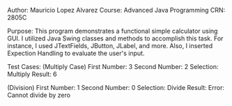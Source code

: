 Author: Mauricio Lopez Alvarez
Course: Advanced Java Programming
CRN: 2805C

Purpose: This program demonstrates a functional simple calculator using GUI. I utilized Java Swing classes and methods to accomplish this task. For instance, I used JTextFields, JButton, JLabel, and more.
         Also, I inserted Expection Handling to evaluate the user's input. 

Test Cases:
  (Multiply Case)
  First Number: 3
  Second Number: 2
  Selection: Multiply
  Result: 6

  (Division)
  First Number: 1
  Second Number: 0
  Selection: Divide
  Result: Error: Cannot divide by zero
  
